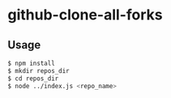 # github-clone-all-forks

## Usage

```bash
$ npm install
$ mkdir repos_dir
$ cd repos_dir
$ node ../index.js <repo_name> 
```